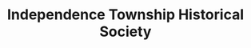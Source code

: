 ---
layout: repo
title: "Independence Township Historical Society"
id: 13053
permalink: repos/13053/
---
